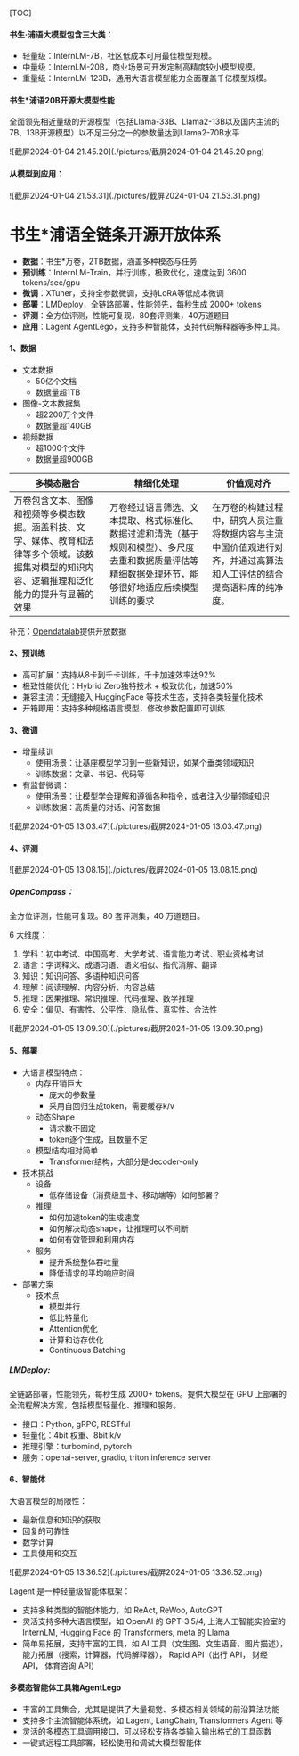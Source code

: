 [TOC]



#### 书生·浦语大模型包含三大类：

- 轻量级：InternLM-7B，社区低成本可用最佳模型规模。
- 中量级：InternLM-20B，商业场景可开发定制高精度较小模型规模。
- 重量级：InternLM-123B，通用大语言模型能力全面覆盖千亿模型规模。



#### 书生*浦语20B开源大模型性能

​	全面领先相近量级的开源模型（包括Llama-33B、Llama2-13B以及国内主流的7B、13B开源模型）以不足三分之一的参数量达到Llama2-70B水平

![截屏2024-01-04 21.45.20](./pictures/截屏2024-01-04 21.45.20.png)



#### 从模型到应用：

![截屏2024-01-04 21.53.31](./pictures/截屏2024-01-04 21.53.31.png)



# 书生*浦语全链条开源开放体系

- **数据**：书生*万卷，2TB数据，涵盖多种模态与任务
- **预训练**：InternLM-Train，并行训练，极致优化，速度达到 3600 tokens/sec/gpu
- **微调**：XTuner，支持全参数微调，支持LoRA等低成本微调
- **部署**：LMDeploy，全链路部署，性能领先，每秒生成 2000+ tokens
- **评测**：全方位评测，性能可复现，80套评测集，40万道题目
- **应用**：Lagent AgentLego，支持多种智能体，支持代码解释器等多种工具。



#### 1、数据

- 文本数据
  - 50亿个文档
  - 数据量超1TB
- 图像-文本数据集
  - 超2200万个文件
  - 数据量超140GB
- 视频数据
  - 超1000个文件
  - 数据量超900GB

| 多模态融合                                                   | 精细化处理                                                   | 价值观对齐                                                   |
| ------------------------------------------------------------ | ------------------------------------------------------------ | ------------------------------------------------------------ |
| 万卷包含文本、图像和视频等多模态数据。涵盖科技、文学、媒体、教育和法律等多个领域。该数据集对模型的知识内容、逻辑推理和泛化能力的提升有显著的效果 | 万卷经过语言筛选、文本提取、格式标准化、数据过滤和清洗（基于规则和模型）、多尺度去重和数据质量评估等精细数据处理环节，能够很好地适应后续模型训练的要求 | 在万卷的构建过程中，研究人员注重将数据内容与主流中国价值观进行对齐，并通过高算法和人工评估的结合提高语料库的纯净度。 |

补充：[Opendatalab](https://opendatalab.com/)提供开放数据



#### 2、预训练

- 高可扩展：支持从8卡到千卡训练，千卡加速效率达92%
- 极致性能优化：Hybrid Zero独特技术 + 极致优化，加速50%
- 兼容主流：无缝接入 HuggingFace 等技术生态，支持各类轻量化技术
- 开箱即用：支持多种规格语言模型，修改参数配置即可训练



#### 3、微调

- 增量续训
  - 使用场景：让基座模型学习到一些新知识，如某个垂类领域知识
  - 训练数据：文章、书记、代码等
- 有监督微调：
  - 使用场景：让模型学会理解和遵循各种指令，或者注入少量领域知识
  - 训练数据：高质量的对话、问答数据

![截屏2024-01-05 13.03.47](./pictures/截屏2024-01-05 13.03.47.png)



#### 4、评测

![截屏2024-01-05 13.08.15](./pictures/截屏2024-01-05 13.08.15.png)

##### OpenCompass：

全方位评测，性能可复现。80 套评测集，40 万道题目。

6 大维度：

1. 学科：初中考试、中国高考、大学考试、语言能力考试、职业资格考试
2. 语言：字词释义、成语习语、语义相似、指代消解、翻译
3. 知识：知识问答、多语种知识问答
4. 理解：阅读理解、内容分析、内容总结
5. 推理：因果推理、常识推理、代码推理、数学推理
6. 安全：偏见、有害性、公平性、隐私性、真实性、合法性

![截屏2024-01-05 13.09.30](./pictures/截屏2024-01-05 13.09.30.png)



#### 5、部署

- 大语言模型特点：
  - 内存开销巨大
    - 庞大的参数量
    - 采用自回归生成token，需要缓存k/v
  - 动态Shape
    - 请求数不固定
    - token逐个生成，且数量不定
  - 模型结构相对简单
    - Transformer结构，大部分是decoder-only
- 技术挑战
  - 设备
    - 低存储设备（消费级显卡、移动端等）如何部署？
  - 推理
    - 如何加速token的生成速度
    - 如何解决动态shape，让推理可以不间断
    - 如何有效管理和利用内存
  - 服务
    - 提升系统整体吞吐量
    - 降低请求的平均响应时间
- 部署方案
  - 技术点
    - 模型并行
    - 低比特量化
    - Attention优化
    - 计算和访存优化
    - Continuous Batching



##### LMDeploy:

全链路部署，性能领先，每秒生成 2000+ tokens。提供大模型在 GPU 上部署的全流程解决方案，包括模型轻量化、推理和服务。

- 接口：Python, gRPC, RESTful
- 轻量化：4bit 权重、8bit k/v
- 推理引擎：turbomind, pytorch
- 服务：openai-server, gradio, triton inference server



#### 6、智能体

大语言模型的局限性：

- 最新信息和知识的获取
- 回复的可靠性
- 数学计算
- 工具使用和交互

![截屏2024-01-05 13.36.52](./pictures/截屏2024-01-05 13.36.52.png)

Lagent 是一种轻量级智能体框架：

- 支持多种类型的智能体能力，如 ReAct, ReWoo, AutoGPT
- 灵活支持多种大语言模型，如 OpenAI 的 GPT-3.5/4, 上海人工智能实验室的 InternLM, Hugging Face 的 Transformers, meta 的 Llama
- 简单易拓展，支持丰富的工具，如 AI 工具（文生图、文生语音、图片描述），能力拓展（搜索，计算器，代码解释器）， Rapid API（出行 API， 财经 API， 体育咨询 API）



#### 多模态智能体工具箱AgentLego

- 丰富的工具集合，尤其是提供了大量视觉、多模态相关领域的前沿算法功能
- 支持多个主流智能体系统，如 Lagent, LangChain, Transformers Agent 等
- 灵活的多模态工具调用接口，可以轻松支持各类输入输出格式的工具函数
- 一键式远程工具部署，轻松使用和调试大模型智能体
